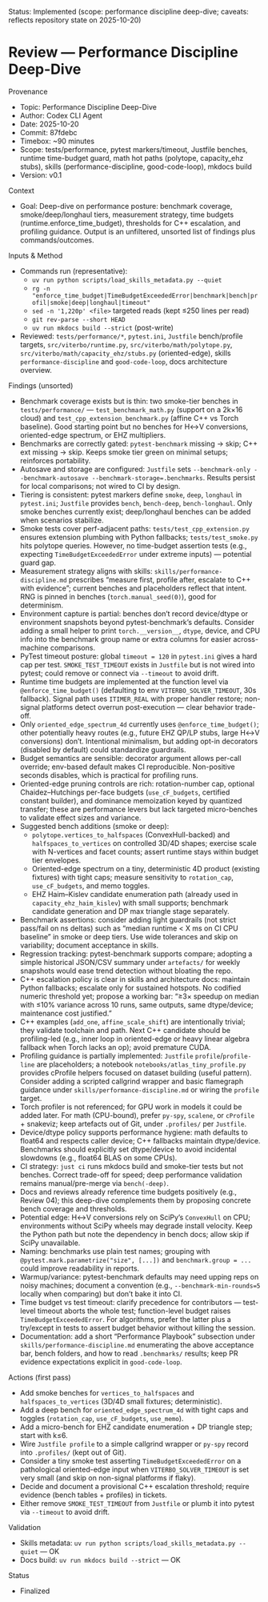 Status: Implemented (scope: performance discipline deep-dive; caveats: reflects repository state on 2025-10-20)

# Review — Performance Discipline Deep-Dive

Provenance
- Topic: Performance Discipline Deep-Dive
- Author: Codex CLI Agent
- Date: 2025-10-20
- Commit: 87fdebc
- Timebox: ~90 minutes
- Scope: tests/performance, pytest markers/timeout, Justfile benches, runtime time-budget guard, math hot paths (polytope, capacity_ehz stubs), skills (performance-discipline, good-code-loop), mkdocs build
- Version: v0.1

Context
- Goal: Deep-dive on performance posture: benchmark coverage, smoke/deep/longhaul tiers, measurement strategy, time budgets (runtime.enforce_time_budget), thresholds for C++ escalation, and profiling guidance. Output is an unfiltered, unsorted list of findings plus commands/outcomes.

Inputs & Method
- Commands run (representative):
  - `uv run python scripts/load_skills_metadata.py --quiet`
  - `rg -n "enforce_time_budget|TimeBudgetExceededError|benchmark|bench|profil|smoke|deep|longhaul|timeout"`
  - `sed -n '1,220p' <file>` targeted reads (kept ≤250 lines per read)
  - `git rev-parse --short HEAD`
  - `uv run mkdocs build --strict` (post-write)
- Reviewed: `tests/performance/*`, `pytest.ini`, `Justfile` bench/profile targets, `src/viterbo/runtime.py`, `src/viterbo/math/polytope.py`, `src/viterbo/math/capacity_ehz/stubs.py` (oriented-edge), skills `performance-discipline` and `good-code-loop`, docs architecture overview.

Findings (unsorted)
- Benchmark coverage exists but is thin: two smoke-tier benches in `tests/performance/` — `test_benchmark_math.py` (support on a 2k×16 cloud) and `test_cpp_extension_benchmark.py` (affine C++ vs Torch baseline). Good starting point but no benches for H↔V conversions, oriented-edge spectrum, or EHZ multipliers.
- Benchmarks are correctly gated: `pytest-benchmark` missing → skip; C++ ext missing → skip. Keeps smoke tier green on minimal setups; reinforces portability.
- Autosave and storage are configured: `Justfile` sets `--benchmark-only --benchmark-autosave --benchmark-storage=.benchmarks`. Results persist for local comparisons; not wired to CI by design.
- Tiering is consistent: pytest markers define `smoke`, `deep`, `longhaul` in `pytest.ini`; `Justfile` provides `bench`, `bench-deep`, `bench-longhaul`. Only smoke benches currently exist; deep/longhaul benches can be added when scenarios stabilize.
- Smoke tests cover perf-adjacent paths: `tests/test_cpp_extension.py` ensures extension plumbing with Python fallbacks; `tests/test_smoke.py` hits polytope queries. However, no time-budget assertion tests (e.g., expecting `TimeBudgetExceededError` under extreme inputs) — potential guard gap.
- Measurement strategy aligns with skills: `skills/performance-discipline.md` prescribes “measure first, profile after, escalate to C++ with evidence”; current benches and placeholders reflect that intent. RNG is pinned in benches (`torch.manual_seed(0)`), good for determinism.
- Environment capture is partial: benches don’t record device/dtype or environment snapshots beyond pytest-benchmark’s defaults. Consider adding a small helper to print `torch.__version__`, `dtype`, device, and CPU info into the benchmark group name or extra columns for easier across-machine comparisons.
- PyTest timeout posture: global `timeout = 120` in `pytest.ini` gives a hard cap per test. `SMOKE_TEST_TIMEOUT` exists in `Justfile` but is not wired into pytest; could remove or connect via `--timeout` to avoid drift.
- Runtime time budgets are implemented at the function level via `@enforce_time_budget()` (defaulting to env `VITERBO_SOLVER_TIMEOUT`, 30s fallback). Signal path uses `ITIMER_REAL` with proper handler restore; non-signal platforms detect overrun post-execution — clear behavior trade-off.
- Only `oriented_edge_spectrum_4d` currently uses `@enforce_time_budget()`; other potentially heavy routes (e.g., future EHZ QP/LP stubs, large H↔V conversions) don’t. Intentional minimalism, but adding opt-in decorators (disabled by default) could standardize guardrails.
- Budget semantics are sensible: decorator argument allows per-call override; env-based default makes CI reproducible. Non-positive seconds disables, which is practical for profiling runs.
- Oriented-edge pruning controls are rich: rotation-number cap, optional Chaidez–Hutchings per-face budgets (`use_cF_budgets`, certified constant builder), and dominance memoization keyed by quantized transfer; these are performance levers but lack targeted micro-benches to validate effect sizes and variance.
- Suggested bench additions (smoke or deep):
  - `polytope.vertices_to_halfspaces` (ConvexHull-backed) and `halfspaces_to_vertices` on controlled 3D/4D shapes; exercise scale with N-vertices and facet counts; assert runtime stays within budget tier envelopes.
  - Oriented-edge spectrum on a tiny, deterministic 4D product (existing fixtures) with tight caps; measure sensitivity to `rotation_cap`, `use_cF_budgets`, and memo toggles.
  - EHZ Haim–Kislev candidate enumeration path (already used in `capacity_ehz_haim_kislev`) with small supports; benchmark candidate generation and DP max triangle stage separately.
- Benchmark assertions: consider adding light guardrails (not strict pass/fail on ns deltas) such as “median runtime < X ms on CI CPU baseline” in smoke or deep tiers. Use wide tolerances and skip on variability; document acceptance in skills.
- Regression tracking: pytest-benchmark supports compare; adopting a simple historical JSON/CSV summary under `artefacts/` for weekly snapshots would ease trend detection without bloating the repo.
- C++ escalation policy is clear in skills and architecture docs: maintain Python fallbacks; escalate only for sustained hotspots. No codified numeric threshold yet; propose a working bar: “≥3× speedup on median with ≤10% variance across 10 runs, same outputs, same dtype/device; maintenance cost justified.”
- C++ examples (`add_one`, `affine_scale_shift`) are intentionally trivial; they validate toolchain and path. Next C++ candidate should be profiling-led (e.g., inner loop in oriented-edge or heavy linear algebra fallback when Torch lacks an op); avoid premature CUDA.
- Profiling guidance is partially implemented: `Justfile` `profile`/`profile-line` are placeholders; a notebook `notebooks/atlas_tiny_profile.py` provides cProfile helpers focused on dataset building (useful pattern). Consider adding a scripted callgrind wrapper and basic flamegraph guidance under `skills/performance-discipline.md` or wiring the `profile` target.
- Torch profiler is not referenced; for GPU work in models it could be added later. For math (CPU-bound), prefer `py-spy`, `scalene`, or `cProfile` + snakeviz; keep artefacts out of Git, under `.profiles/` per `Justfile`.
- Device/dtype policy supports performance hygiene: math defaults to float64 and respects caller device; C++ fallbacks maintain dtype/device. Benchmarks should explicitly set dtype/device to avoid incidental slowdowns (e.g., float64 BLAS on some CPUs).
- CI strategy: `just ci` runs mkdocs build and smoke-tier tests but not benches. Correct trade-off for speed; deep performance validation remains manual/pre-merge via `bench(-deep)`.
- Docs and reviews already reference time budgets positively (e.g., Review 04); this deep-dive complements them by proposing concrete bench coverage and thresholds.
- Potential edge: H↔V conversions rely on SciPy’s `ConvexHull` on CPU; environments without SciPy wheels may degrade install velocity. Keep the Python path but note the dependency in bench docs; allow skip if SciPy unavailable.
- Naming: benchmarks use plain test names; grouping with `@pytest.mark.parametrize("size", [...])` and `benchmark.group = ...` could improve readability in reports.
- Warmup/variance: pytest-benchmark defaults may need upping reps on noisy machines; document a convention (e.g., `--benchmark-min-rounds=5` locally when comparing) but don’t bake it into CI.
- Time budget vs test timeout: clarify precedence for contributors — test-level timeout aborts the whole test; function-level budget raises `TimeBudgetExceededError`. For algorithms, prefer the latter plus a try/except in tests to assert budget behavior without killing the session.
- Documentation: add a short “Performance Playbook” subsection under `skills/performance-discipline.md` enumerating the above acceptance bar, bench folders, and how to read `.benchmarks/` results; keep PR evidence expectations explicit in `good-code-loop`.

Actions (first pass)
- Add smoke benches for `vertices_to_halfspaces` and `halfspaces_to_vertices` (3D/4D small fixtures; deterministic).
- Add a deep bench for `oriented_edge_spectrum_4d` with tight caps and toggles (`rotation_cap`, `use_cF_budgets`, `use_memo`).
- Add a micro-bench for EHZ candidate enumeration + DP triangle step; start with k≤6.
- Wire `Justfile profile` to a simple callgrind wrapper or `py-spy` record into `.profiles/` (kept out of Git).
- Consider a tiny smoke test asserting `TimeBudgetExceededError` on a pathological oriented-edge input when `VITERBO_SOLVER_TIMEOUT` is set very small (and skip on non-signal platforms if flaky).
- Decide and document a provisional C++ escalation threshold; require evidence (bench tables + profiles) in tickets.
- Either remove `SMOKE_TEST_TIMEOUT` from `Justfile` or plumb it into pytest via `--timeout` to avoid drift.

Validation
- Skills metadata: `uv run python scripts/load_skills_metadata.py --quiet` — OK
- Docs build: `uv run mkdocs build --strict` — OK

Status
- Finalized
